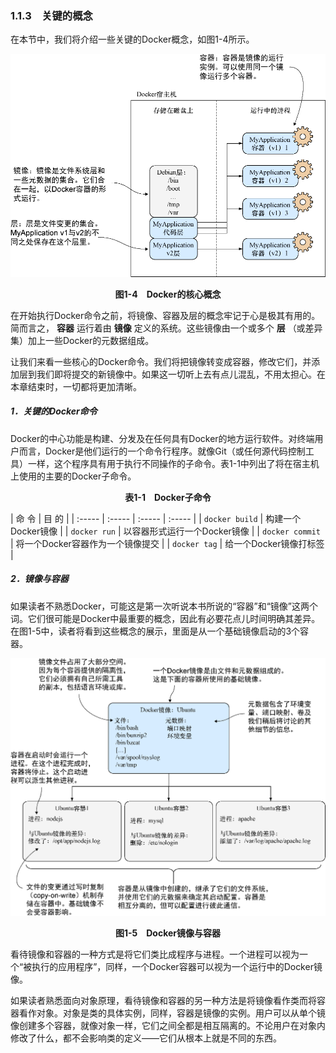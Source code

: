 ### 1.1.3　关键的概念

在本节中，我们将介绍一些关键的Docker概念，如图1-4所示。

![8.png](../images/8.png)
<center class="my_markdown"><b class="my_markdown">图1-4　Docker的核心概念</b></center>

在开始执行Docker命令之前，将镜像、容器及层的概念牢记于心是极其有用的。简而言之， **容器** 运行着由 **镜像** 定义的系统。这些镜像由一个或多个 **层** （或差异集）加上一些Docker的元数据组成。

让我们来看一些核心的Docker命令。我们将把镜像转变成容器，修改它们，并添加层到我们即将提交的新镜像中。如果这一切听上去有点儿混乱，不用太担心。在本章结束时，一切都将更加清晰。

##### 1．关键的Docker命令

Docker的中心功能是构建、分发及在任何具有Docker的地方运行软件。对终端用户而言，Docker是他们运行的一个命令行程序。就像Git（或任何源代码控制工具）一样，这个程序具有用于执行不同操作的子命令。表1-1中列出了将在宿主机上使用的主要的Docker子命令。

<center class="my_markdown"><b class="my_markdown">表1-1　Docker子命令</b></center>

| 命 令 | 目 的 |
| :-----  | :-----  | :-----  | :-----  |
| `docker build` | 构建一个Docker镜像 |
| `docker run` | 以容器形式运行一个Docker镜像 |
| `docker commit` | 将一个Docker容器作为一个镜像提交 |
| `docker tag` | 给一个Docker镜像打标签 |

##### 2．镜像与容器

如果读者不熟悉Docker，可能这是第一次听说本书所说的“容器”和“镜像”这两个词。它们很可能是Docker中最重要的概念，因此有必要花点儿时间明确其差异。在图1-5中，读者将看到这些概念的展示，里面是从一个基础镜像启动的3个容器。

![9.png](../images/9.png)
<center class="my_markdown"><b class="my_markdown">图1-5　Docker镜像与容器</b></center>

看待镜像和容器的一种方式是将它们类比成程序与进程。一个进程可以视为一个“被执行的应用程序”，同样，一个Docker容器可以视为一个运行中的Docker镜像。

如果读者熟悉面向对象原理，看待镜像和容器的另一种方法是将镜像看作类而将容器看作对象。对象是类的具体实例，同样，容器是镜像的实例。用户可以从单个镜像创建多个容器，就像对象一样，它们之间全都是相互隔离的。不论用户在对象内修改了什么，都不会影响类的定义——它们从根本上就是不同的东西。

